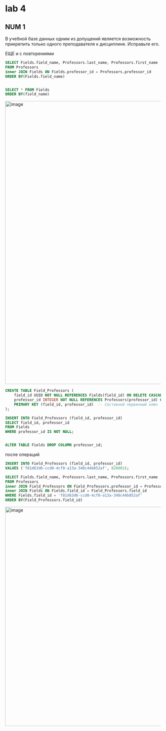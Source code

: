 # lab 4 
## NUM 1
В учебной базе данных одним из допущений является возможность прикрепить только одного преподавателя к дисциплине. Исправьте его.

ЕЩЕ и с повторениями
```sql
SELECT Fields.field_name, Professors.last_name, Professors.first_name
FROM Professors
inner JOIN Fields ON Fields.professor_id = Professors.professor_id
ORDER BY(Fields.field_name)


SELECT * FROM Fields
ORDER BY(field_name)
```
<img width="916" alt="image" src="https://github.com/user-attachments/assets/b7ca075c-c3bc-4e93-bb90-304cf6434df0" />

```sql
CREATE TABLE Field_Professors (
    field_id UUID NOT NULL REFERENCES Fields(field_id) ON DELETE CASCADE,
    professor_id INTEGER NOT NULL REFERENCES Professors(professor_id) ON DELETE CASCADE,
    PRIMARY KEY (field_id, professor_id)  -- Составной первичный ключ
);

INSERT INTO Field_Professors (field_id, professor_id)
SELECT field_id, professor_id
FROM Fields
WHERE professor_id IS NOT NULL;


ALTER TABLE Fields DROP COLUMN professor_id;
```
после операций

```sql
INSERT INTO Field_Professors (field_id, professor_id)
VALUES ('f81d63d6-ccd0-4cf0-a13a-340c44b852af', 820001);

SELECT Fields.field_name, Professors.last_name, Professors.first_name
FROM Professors
inner JOIN Field_Professors ON Field_Professors.professor_id = Professors.professor_id
inner JOIN Fields ON Fields.field_id = Field_Professors.field_id
WHERE Fields.field_id = 'f81d63d6-ccd0-4cf0-a13a-340c44b852af'
ORDER BY(Field_Professors.field_id)

```
<img width="709" alt="image" src="https://github.com/user-attachments/assets/70262eba-a878-4fc3-ad24-f9c215fbf0e5" />
